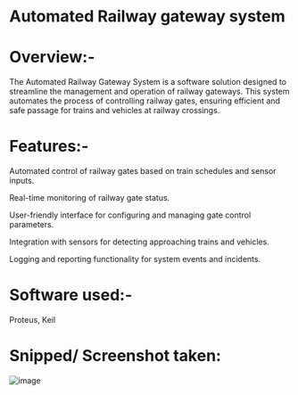 # Automated Railway gateway system
# Overview:-
The Automated Railway Gateway System is a software solution designed to streamline the management and operation of railway gateways. This system automates the process of controlling railway gates, ensuring efficient and safe passage for trains and vehicles at railway crossings.

# Features:-
Automated control of railway gates based on train schedules and sensor inputs.

Real-time monitoring of railway gate status.

User-friendly interface for configuring and managing gate control parameters.

Integration with sensors for detecting approaching trains and vehicles.

Logging and reporting functionality for system events and incidents.

# Software used:- 
Proteus, Keil 

# Snipped/ Screenshot taken:
![image](https://github.com/gaurvraj/Railway-Gateway/assets/128407887/2e09d6ee-346d-4623-9d2d-bfa04e5c135b)

